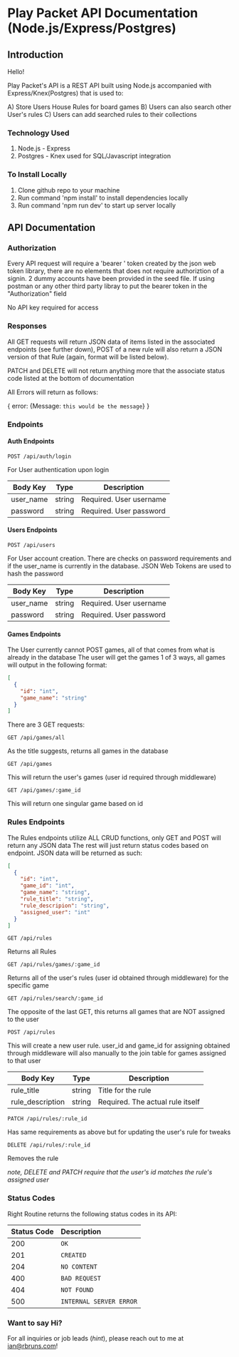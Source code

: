 # Play Packet API Documentation (Node.js/Express/Postgres)

## Introduction

Hello!

Play Packet's API is a REST API built using Node.js accompanied with Express/Knex(Postgres)
that is used to:

A) Store Users House Rules for board games
B) Users can also search other User's rules
C) Users can add searched rules to their collections

### Technology Used

1) Node.js - Express
2) Postgres - Knex used for SQL/Javascript integration

### To Install Locally

1) Clone github repo to your machine
2) Run command 'npm install' to install dependencies locally
3) Run command 'npm run dev' to start up server locally

## API Documentation

### Authorization

Every API request will require a 'bearer ' token created by the json web token library,
there are no elements that does not require authoriztion of a signin.  2 dummy accounts have
been provided in the seed file.  If using postman or any other third party libray to put the
bearer token in the "Authorization" field

No API key required for access

### Responses

All GET requests will return JSON data of items listed in the associated endpoints (see further down),
POST of a new rule will also return a JSON version of that Rule (again, format will be listed below).

PATCH and DELETE will not return anything more that the associate status code listed at the bottom of
documentation

All Errors will return as follows:

{
  error: {Message: `this would be the message`}
}


### Endpoints

#### Auth Endpoints

```
POST /api/auth/login
```

For User authentication upon login

| Body Key    | Type        | Description |
| ----------- | ----------- | ----------- |
| user_name   | string      | Required. User username |
| password    | string      | Required. User password |

#### Users Endpoints

```
POST /api/users
```

For User account creation.  There are checks on password requirements and if the user_name is currently in
the database.  JSON Web Tokens are used to hash the password

| Body Key    | Type        | Description |
| ----------- | ----------- | ----------- |
| user_name   | string      | Required. User username |
| password    | string      | Required. User password |

#### Games Endpoints

The User currently cannot POST games, all of that comes from what is already in the database
The user will get the games 1 of 3 ways, all games will output in the following format:

```json
[
  {
    "id": "int",
    "game_name": "string"
  }
]
```

There are 3 GET requests:

```
GET /api/games/all
```

As the title suggests, returns all games in the database

```
GET /api/games
```

This will return the user's games (user id required through middleware)

```
GET /api/games/:game_id
```

This will return one singular game based on id

### Rules Endpoints

The Rules endpoints utilize ALL CRUD functions, only GET and POST will return any JSON data
The rest will just return status codes based on endpoint.  JSON data will be returned as such:

```json
[
  {
    "id": "int",
    "game_id": "int",
    "game_name": "string",
    "rule_title": "string",
    "rule_descripion": "string",
    "assigned_user": "int"
  }
]
```

```
GET /api/rules
```

Returns all Rules

```
GET /api/rules/games/:game_id
```

Returns all of the user's rules (user id obtained through middleware) for the specific game

```
GET /api/rules/search/:game_id
```

The opposite of the last GET, this returns all games that are NOT assigned to the user

```
POST /api/rules
```

This will create a new user rule.  user_id and game_id for assigning obtained through middleware
will also manually to the join table for games assigned to that user

| Body Key    | Type        | Description |
| ----------- | ----------- | ----------- |
| rule_title  | string      | Title for the rule|
| rule_description    | string      | Required. The actual rule itself |

```
PATCH /api/rules/:rule_id
```

Has same requirements as above but for updating the user's rule for tweaks

```
DELETE /api/rules/:rule_id
```

Removes the rule

*note, DELETE and PATCH require that the user's id matches the rule's assigned user*

### Status Codes

Right Routine returns the following status codes in its API:

| Status Code | Description |
| :--- | :--- |
| 200 | `OK` |
| 201 | `CREATED` |
| 204 | `NO CONTENT` |
| 400 | `BAD REQUEST` |
| 404 | `NOT FOUND` |
| 500 | `INTERNAL SERVER ERROR` |


### Want to say Hi?

For all inquiries or job leads (*hint*), please reach out to me at ian@rbruns.com!